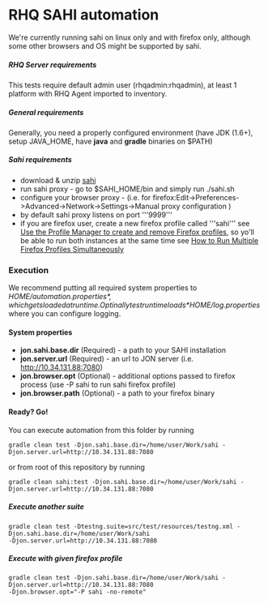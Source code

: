 # RHQ SAHI automation
We're currently running sahi on linux only and with firefox only, although some other browsers and OS might be supported by sahi.

##### RHQ Server requirements
This tests require default admin user (rhqadmin:rhqadmin), at least 1 platform with RHQ Agent imported to inventory.

##### General requirements
Generally, you need a properly configured environment (have JDK (1.6+), setup JAVA\_HOME, have **java** and **gradle** binaries  on $PATH)
 
##### Sahi requirements
* download & unzip [sahi](http://sourceforge.net/projects/sahi/files/) 
* run sahi proxy - go to $SAHI\_HOME/bin and simply run ./sahi.sh
* configure your browser proxy - (i.e. for firefox:Edit->Preferences->Advanced->Network->Settings->Manual proxy configuration )
* by default sahi proxy listens on port '''9999'''
* if you are firefox user, create a new firefox profile called '''sahi''' see [Use the Profile Manager to create and remove Firefox profiles](http://support.mozilla.org/en-US/kb/profile-manager-create-and-remove-firefox-profiles), so yo'll be able to run both instances at the same time see [How to Run Multiple Firefox Profiles Simultaneously](http://turbulentsky.com/how-to-run-multiple-firefox-profiles.html)

### Execution
  We recommend putting all required system properties to *$HOME/automation.properties*, which gets loaded at runtime. Optinally test runtime loads *$HOME/log.properties* where you can configure logging.

#### System properties
  * **jon.sahi.base.dir** (Required) - a path to your SAHI installation
  * **jon.server.url** (Required) - an url to JON server (i.e. http://10.34.131.88:7080)
  * **jon.browser.opt** (Optional) - additional options passed to firefox process (use -P sahi to run sahi firefox profile) 
  * **jon.browser.path** (Optional) - a path to your firefox binary 

#### Ready? Go!
  You can execute automation from this folder by running

`gradle clean test -Djon.sahi.base.dir=/home/user/Work/sahi -Djon.server.url=http://10.34.131.88:7080`

  or from root of this repository by running

  `gradle clean sahi:test -Djon.sahi.base.dir=/home/user/Work/sahi -Djon.server.url=http://10.34.131.88:7080`


##### Execute another suite
    gradle clean test -Dtestng.suite=src/test/resources/testng.xml -Djon.sahi.base.dir=/home/user/Work/sahi 
    -Djon.server.url=http://10.34.131.88:7080

##### Execute with given firefox profile
    gradle clean test -Djon.sahi.base.dir=/home/user/Work/sahi -Djon.server.url=http://10.34.131.88:7080 
    -Djon.browser.opt="-P sahi -no-remote"
